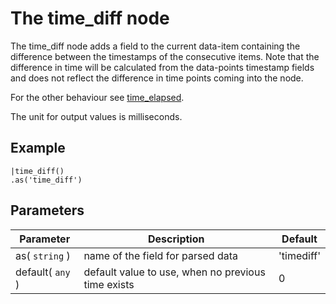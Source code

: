The time_diff node
=====================

The time_diff node adds a field to the current data-item containing the difference between the timestamps of the consecutive items.
Note that the difference in time will be calculated from the data-points timestamp fields 
and does not reflect the difference in time points coming into the node.

For the other behaviour see [time_elapsed](time_elapsed.md).
 
The unit for output values is milliseconds.

Example
-------
  
```dfs    
|time_diff()
.as('time_diff')
```     


Parameters
----------

Parameter     | Description | Default 
--------------|-------------|---------  
as( `string` ) | name of the field for parsed data|'timediff'  
default( `any` ) | default value to use, when no previous time exists|0